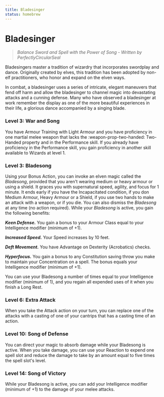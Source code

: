 ```yaml
---
title: Bladesinger
status: homebrew
---
```


# Bladesinger

> *Balance Sword and Spell with the Power of Song - Written by PerfectlyCircularSeal*

Bladesingers master a tradition of wizardry that incorporates swordplay and dance. Originally created by elves, this tradition has been adopted by non-elf practitioners, who honor and expand on the elven ways.

In combat, a bladesinger uses a series of intricate, elegant maneuvers that fend off harm and allow the bladesinger to channel magic into devastating attacks and a cunning defense. Many who have observed a bladesinger at work remember the display as one of the more beautiful experiences in their life, a glorious dance accompanied by a singing blade.

### Level 3: War and Song

You have Armour Training with Light Armour and you have proficiency in one martial melee weapon that lacks the :weapon-prop-two-handed: Two-Handed property and in the Performance skill. If you already have proficiency in the Performance skill, you gain proficiency in another skill available to Wizards at level 1. 

### Level 3: Bladesong

Using your Bonus Action, you can invoke an elven magic called the *Bladesong*, provided that you aren't wearing medium or heavy armour or using a shield. It graces you with supernatural speed, agility, and focus for 1 minute. It ends early if you have the Incapacitated condition, if you don Medium Armour, Heavy Armour or a Shield, if you use two hands to make an attack with a weapon, or if you die. You can also dismiss the *Bladesong* at any time (no action required). While your *Bladesong* is active, you gain the following benefits:

***Keen Defense.*** You gain a bonus to your Armour Class equal to your Intelligence modifier (minimum of +1).

***Increased Speed.*** Your Speed increases by 10 feet.

***Deft Movement.*** You have Advantage on Dexterity (Acrobatics) checks.

***Hyperfocus.*** You gain a bonus to any Constitution saving throw you make to maintain your Concentration on a spell. The bonus equals your Intelligence modifier (minimum of +1).

You can use your Bladesong a number of times equal to your Intelligence modifier (minimum of 1), and you regain all expended uses of it when you finish a Long Rest.

### Level 6: Extra Attack

When you take the Attack action on your turn, you can replace one of the attacks with a casting of one of your cantrips that has a casting time of an action. 

### Level 10: Song of Defense

You can direct your magic to absorb damage while your Bladesong is active. When you take damage, you can use your Reaction to expend one spell slot and reduce the damage to take by an amount equal to five times the spell slot's level.

### Level 14: Song of Victory

While your Bladesong is active, you can add your Intelligence modifier (minimum of +1) to the damage of your melee attacks. 
